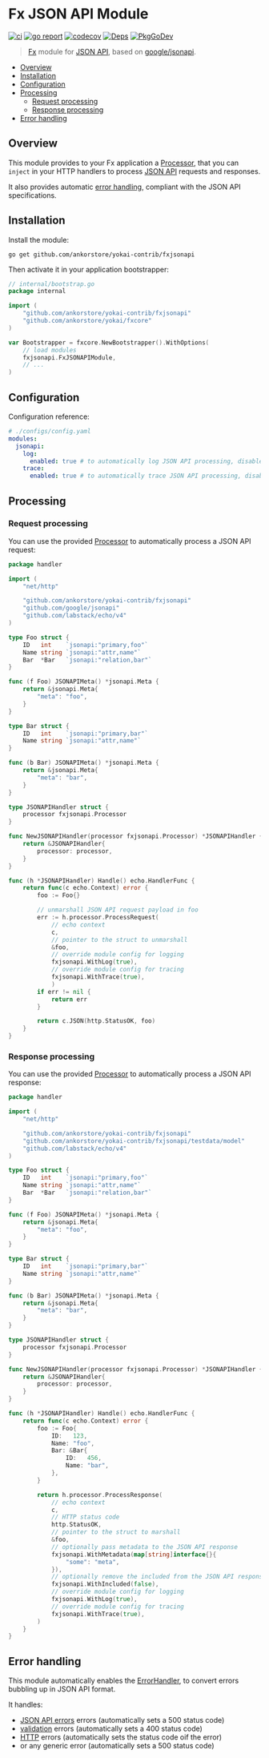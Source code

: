 # Fx JSON API Module

[![ci](https://github.com/ankorstore/yokai-contrib/actions/workflows/fxjsonapi-ci.yml/badge.svg)](https://github.com/ankorstore/yokai-contrib/actions/workflows/fxjsonapi-ci.yml)
[![go report](https://goreportcard.com/badge/github.com/ankorstore/yokai-contrib/fxjsonapi)](https://goreportcard.com/report/github.com/ankorstore/yokai-contrib/fxjsonapi)
[![codecov](https://codecov.io/gh/ankorstore/yokai-contrib/graph/badge.svg?token=ghUBlFsjhR&flag=fxjsonapi)](https://app.codecov.io/gh/ankorstore/yokai-contrib/tree/main/fxjsonapi)
[![Deps](https://img.shields.io/badge/osi-deps-blue)](https://deps.dev/go/github.com%2Fankorstore%2Fyokai-contrib%2Ffxjsonapi)
[![PkgGoDev](https://pkg.go.dev/badge/github.com/ankorstore/yokai-contrib/fxjsonapi)](https://pkg.go.dev/github.com/ankorstore/yokai-contrib/fxjsonapi)

> [Fx](https://uber-go.github.io/fx/) module for [JSON API](https://jsonapi.org/), based on [google/jsonapi](https://github.com/google/jsonapi).

<!-- TOC -->
* [Overview](#overview)
* [Installation](#installation)
* [Configuration](#configuration)
* [Processing](#processing)
  * [Request processing](#request-processing)
  * [Response processing](#response-processing)
* [Error handling](#error-handling)
<!-- TOC -->

## Overview

This module provides to your Fx application a [Processor](processor.go), that you can `inject` in your HTTP handlers to process [JSON API](https://jsonapi.org/) requests and responses.

It also provides automatic [error handling](error.go), compliant with the JSON API specifications.

## Installation

Install the module:

```shell
go get github.com/ankorstore/yokai-contrib/fxjsonapi
```

Then activate it in your application bootstrapper:

```go
// internal/bootstrap.go
package internal

import (
	"github.com/ankorstore/yokai-contrib/fxjsonapi"
	"github.com/ankorstore/yokai/fxcore"
)

var Bootstrapper = fxcore.NewBootstrapper().WithOptions(
	// load modules
	fxjsonapi.FxJSONAPIModule,
	// ...
)
```

## Configuration

Configuration reference:

```yaml
# ./configs/config.yaml
modules:
  jsonapi:
    log:
      enabled: true # to automatically log JSON API processing, disabled by default
    trace:
      enabled: true # to automatically trace JSON API processing, disabled by default
```

## Processing

### Request processing

You can use the provided [Processor](processor.go) to automatically process a JSON API request:

```go
package handler

import (
	"net/http"

	"github.com/ankorstore/yokai-contrib/fxjsonapi"
	"github.com/google/jsonapi"
	"github.com/labstack/echo/v4"
)

type Foo struct {
	ID   int    `jsonapi:"primary,foo"`
	Name string `jsonapi:"attr,name"`
	Bar  *Bar   `jsonapi:"relation,bar"`
}

func (f Foo) JSONAPIMeta() *jsonapi.Meta {
	return &jsonapi.Meta{
		"meta": "foo",
	}
}

type Bar struct {
	ID   int    `jsonapi:"primary,bar"`
	Name string `jsonapi:"attr,name"`
}

func (b Bar) JSONAPIMeta() *jsonapi.Meta {
	return &jsonapi.Meta{
		"meta": "bar",
	}
}

type JSONAPIHandler struct {
	processor fxjsonapi.Processor
}

func NewJSONAPIHandler(processor fxjsonapi.Processor) *JSONAPIHandler {
	return &JSONAPIHandler{
		processor: processor,
	}
}

func (h *JSONAPIHandler) Handle() echo.HandlerFunc {
	return func(c echo.Context) error {
		foo := Foo{}

		// unmarshall JSON API request payload in foo
		err := h.processor.ProcessRequest(
			// echo context
			c,
			// pointer to the struct to unmarshall
			&foo,
			// override module config for logging
			fxjsonapi.WithLog(true),
			// override module config for tracing
			fxjsonapi.WithTrace(true),
			)
		if err != nil {
			return err
		}

		return c.JSON(http.StatusOK, foo)
	}
}
```

### Response processing

You can use the provided [Processor](processor.go) to automatically process a JSON API response:

```go
package handler

import (
	"net/http"

	"github.com/ankorstore/yokai-contrib/fxjsonapi"
	"github.com/ankorstore/yokai-contrib/fxjsonapi/testdata/model"
	"github.com/labstack/echo/v4"
)

type Foo struct {
	ID   int    `jsonapi:"primary,foo"`
	Name string `jsonapi:"attr,name"`
	Bar  *Bar   `jsonapi:"relation,bar"`
}

func (f Foo) JSONAPIMeta() *jsonapi.Meta {
	return &jsonapi.Meta{
		"meta": "foo",
	}
}

type Bar struct {
	ID   int    `jsonapi:"primary,bar"`
	Name string `jsonapi:"attr,name"`
}

func (b Bar) JSONAPIMeta() *jsonapi.Meta {
	return &jsonapi.Meta{
		"meta": "bar",
	}
}

type JSONAPIHandler struct {
	processor fxjsonapi.Processor
}

func NewJSONAPIHandler(processor fxjsonapi.Processor) *JSONAPIHandler {
	return &JSONAPIHandler{
		processor: processor,
	}
}

func (h *JSONAPIHandler) Handle() echo.HandlerFunc {
	return func(c echo.Context) error {
		foo := Foo{
			ID:   123,
			Name: "foo",
			Bar: &Bar{
				ID:   456,
				Name: "bar",
			},
		}

		return h.processor.ProcessResponse(
			// echo context
			c,
			// HTTP status code
			http.StatusOK,
			// pointer to the struct to marshall
			&foo,
			// optionally pass metadata to the JSON API response
			fxjsonapi.WithMetadata(map[string]interface{}{
				"some": "meta",
			}),
			// optionally remove the included from the JSON API response (enabled by default)
			fxjsonapi.WithIncluded(false),
			// override module config for logging
			fxjsonapi.WithLog(true),
			// override module config for tracing
			fxjsonapi.WithTrace(true),
		)
	}
}
```

## Error handling

This module automatically enables the [ErrorHandler](error.go), to convert errors bubbling up in JSON API format.

It handles:

- [JSON API errors](https://github.com/google/jsonapi/blob/master/errors.go) errors (automatically sets a 500 status code)
- [validation](https://ankorstore.github.io/yokai/modules/fxvalidator/) errors (automatically sets a 400 status code)
- [HTTP](https://echo.labstack.com/docs/error-handling) errors (automatically sets the status code oif the error)
- or any generic error (automatically sets a 500 status code)
